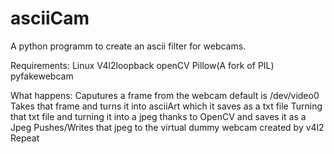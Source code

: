 # asciiCam
A python programm to create an ascii filter for webcams.

Requirements:
  Linux
  V4l2loopback
  openCV
  Pillow(A fork of PIL)
  pyfakewebcam
  
 What happens:
  Caputures a frame from the webcam default is /dev/video0
  Takes that frame and turns it into asciiArt which it saves as a txt file
  Turning that txt file and turning it into a jpeg thanks to OpenCV and saves it as a Jpeg
  Pushes/Writes that jpeg to the virtual dummy webcam created by v4l2
  Repeat
